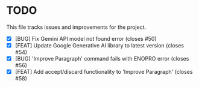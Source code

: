 # TODO

This file tracks issues and improvements for the project.

- [x] [BUG] Fix Gemini API model not found error (closes #50)
- [x] [FEAT] Update Google Generative AI library to latest version (closes #54)
- [x] [BUG] 'Improve Paragraph' command fails with ENOPRO error (closes #56)
- [x] [FEAT] Add accept/discard functionality to 'Improve Paragraph' (closes #58)